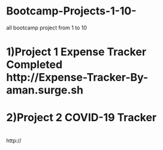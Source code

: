 # Bootcamp-Projects-1-10-
all bootcamp project from 1 to 10
<h1>1)Project 1 Expense Tracker Completed<br/>http://Expense-Tracker-By-aman.surge.sh</h1>
<h1>2)Project 2 COVID-19 Tracker</h1><br/>http://
